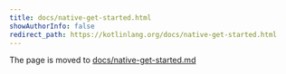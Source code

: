 ```yaml
---
title: docs/native-get-started.html
showAuthorInfo: false
redirect_path: https://kotlinlang.org/docs/native-get-started.html
---
```


The page is moved to [docs/native-get-started.md](docs/native-get-started.md)
